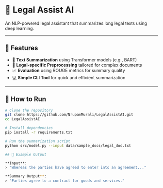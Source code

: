 # 🧠 Legal Assist AI

An NLP-powered legal assistant that summarizes long legal texts using deep learning.

---

## 📂 Features
- 📑 **Text Summarization** using Transformer models (e.g., BART)
- 🧼 **Legal-specific Preprocessing** tailored for complex documents
- 📈 **Evaluation** using ROUGE metrics for summary quality
- 💻 **Simple CLI Tool** for quick and efficient summarization

---

## 🚀 How to Run

```bash
# Clone the repository
git clone https://github.com/NrupanMurali/LegalAssistAI.git
cd LegalAssistAI

# Install dependencies
pip install -r requirements.txt

# Run the summarization script
python src/model.py --input data/sample_docs/legal_doc.txt

## 📄 Example Output

**Input**:  
> "Whereas the parties have agreed to enter into an agreement..."

**Summary Output**:  
> "Parties agree to a contract for goods and services."

